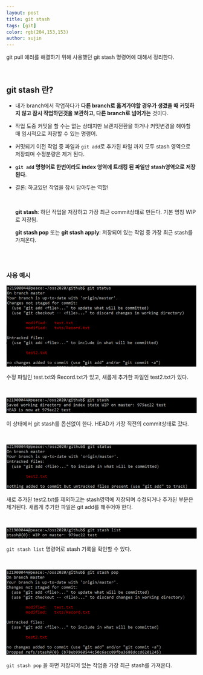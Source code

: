```yaml
---
layout: post
title: git stash
tags: [git]
color: rgb(204,153,153)
author: sujin
---
```




git pull 에러를 해결하기 위해 사용했던 git stash 명령어에 대해서 정리한다. 

<br>

## git stash 란? 

- 내가 branch에서 작업하다가 **다른 branch로 옮겨가야할 경우가 생겼을 때 커밋하지 않고 잠시 작업하던것을 보관하고, 다른 branch로 넘어가는** 것이다. 
- 작업 도중 커밋을 할 수는 없는 상태지만 브랜치전환을 하거나 커밋변경을 해야할 때 임시적으로 저장할 수 있는 명령어.
- 커밋되기 이전 작업 중 파일과 `git add`로 추가된 파일 까지 모두 stash 영역으로 저장되며 수정분량은 제거 된다.

- **`git add` 명령어로 한번이라도 index 영역에 트래킹 된 파일만 stash영역으로 저장된다.**

- 결론: 하고있던 작업을 잠시 담아두는 역할!

  <br>

  **git stash**: 하던 작업을 저장하고 가장 최근 commit상태로 만든다. 기본 명칭 WIP로 저장됨. 

  **git stash pop** 또는 **git stash apply**: 저장되어 있는 작업 중 가장 최근 stash를 가져온다. 

<br>

<br>

### 사용 예시 

![status1](/assets/img/gitimage/gitstatus1.PNG)

수정 파일인 test.txt와 Record.txt가 있고, 새롭게 추가한 파일인 test2.txt가 있다.

<br>

![stash1](/assets/img/gitimage/gitstash1.PNG)

 이 상태에서 git stash를 옵션없이 한다. HEAD가 가장 직전의 commit상태로 갔다. 

<br>

![test2](/assets/img/gitimage/test2.PNG)

새로 추가된 test2.txt를 제외하고는 stash영역에 저장되며 수정되거나 추가된 부분은 제거된다. 새롭게 추가한 파일은 git add를 해주어야 한다. 

<br>

![stashlist](/assets/img/gitimage/stashlist.PNG)

`git stash list` 명령어로 stash 기록을 확인할 수 있다. 

<br>

![stashpop](/assets/img/gitimage/stashpop.PNG)

`git stash pop` 을 하면 저장되어 있는 작업중 가장 최근 stash를 가져온다. 



